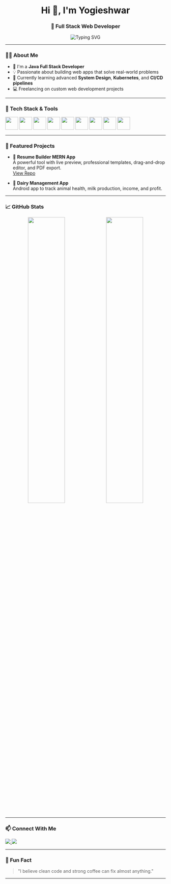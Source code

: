 <h1 align="center">Hi 👋, I'm Yogieshwar</h1>
<h3 align="center">🚀 Full Stack Web Developer </h3>

<p align="center">
  <img src="https://readme-typing-svg.demolab.com?font=Fira+Code&pause=1000&center=true&width=435&lines=Java+%7C+Spring+Boot+%7C+React.js;MERN+Stack+Specialist;Building+Scalable+Web+Apps;Open+Source+Contributor;Freelancer+%26+Founder+of+Web+Dev+Agency" alt="Typing SVG" />
</p>

---

### 🧑‍💻 About Me

- 💼 I'm a **Java Full Stack Developer** 
- 💡 Passionate about building web apps that solve real-world problems
- 🌱 Currently learning advanced **System Design**, **Kubernetes**, and **CI/CD pipelines**
- 💻 Freelancing on custom web development projects

---

### 🔧 Tech Stack & Tools

<p align="left">
  <img src="https://cdn.jsdelivr.net/gh/devicons/devicon/icons/java/java-original.svg" width="40" />
  <img src="https://cdn.jsdelivr.net/gh/devicons/devicon/icons/spring/spring-original.svg" width="40" />
  <img src="https://cdn.jsdelivr.net/gh/devicons/devicon/icons/react/react-original.svg" width="40" />
  <img src="https://cdn.jsdelivr.net/gh/devicons/devicon/icons/javascript/javascript-original.svg" width="40" />
  <img src="https://cdn.jsdelivr.net/gh/devicons/devicon/icons/nodejs/nodejs-original.svg" width="40" />
  <img src="https://cdn.jsdelivr.net/gh/devicons/devicon/icons/mongodb/mongodb-original.svg" width="40" />
  <img src="https://cdn.jsdelivr.net/gh/devicons/devicon/icons/docker/docker-original.svg" width="40" />
  <img src="https://cdn.jsdelivr.net/gh/devicons/devicon/icons/git/git-original.svg" width="40" />
  <img src="https://cdn.jsdelivr.net/gh/devicons/devicon/icons/github/github-original.svg" width="40" />
</p>

---

### 🚀 Featured Projects

- 📝 **Resume Builder MERN App**  
  A powerful tool with live preview, professional templates, drag-and-drop editor, and PDF export.  
  [View Repo](https://github.com/your-username/resume-builder)

- 🐄 **Dairy Management App**  
  Android app to track animal health, milk production, income, and profit.  

---

### 📈 GitHub Stats

<p align="center">
  <img src="https://github-readme-stats.vercel.app/api?username=yogieshwar&show_icons=true&theme=radical" width="48%" />
  <img src="https://github-readme-stats.vercel.app/api/top-langs/?username=yogieshwar&layout=compact&theme=radical" width="48%" />
</p>

---

### 📫 Connect With Me

<p>
  <a href="www.linkedin.com/in/konneyogieshwar" target="_blank">
    <img src="https://img.shields.io/badge/LinkedIn-blue?logo=linkedin&logoColor=white" />
  </a>
<!--   <a href="https://www.instagram.com/yourprofile/" target="_blank">
    <img src="https://img.shields.io/badge/Instagram-E4405F?logo=instagram&logoColor=white" />
  </a> -->
  <a href="mailto:konneyogie@gmail.com" target="_blank">
    <img src="https://img.shields.io/badge/Gmail-D14836?logo=gmail&logoColor=white" />
  </a>
</p>

---

### 🧠 Fun Fact

> "I believe clean code and strong coffee can fix almost anything."

---

